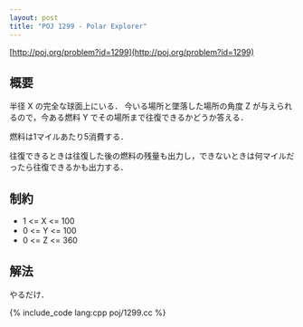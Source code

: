 ```yaml
---
layout: post
title: "POJ 1299 - Polar Explorer"
---
```

[http://poj.org/problem?id=1299](http://poj.org/problem?id=1299)

## 概要
半径 X の完全な球面上にいる．
今いる場所と墜落した場所の角度 Z が与えられるので，今ある燃料 Y でその場所まで往復できるかどうか答える．

燃料は1マイルあたり5消費する．

往復できるときは往復した後の燃料の残量も出力し，できないときは何マイルだったら往復できるかも出力する．

## 制約
- 1 <= X <= 100
- 0 <= Y <= 100
- 0 <= Z <= 360

## 解法
やるだけ．

{% include_code lang:cpp poj/1299.cc %}
